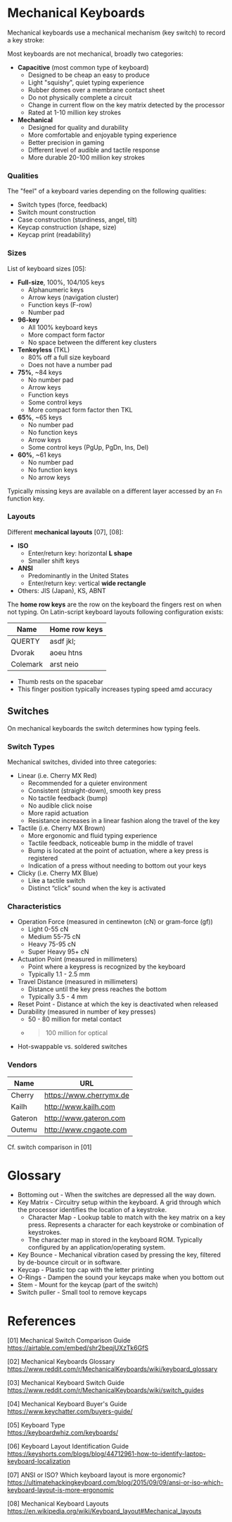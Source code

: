 # Mechanical Keyboards

Mechanical keyboards use a mechanical mechanism (key switch) 
to record a key stroke:

Most keyboards are not mechanical, broadly two categories:

* **Capacitive** (most common type of keyboard)
  - Designed to be cheap an easy to produce
  - Light "squishy",  quiet typing experience
  - Rubber domes over a membrane contact sheet
  - Do not physically complete a circuit
  - Change in current flow on the key matrix detected by the processor
  - Rated at 1-10 million key strokes
* **Mechanical**
  - Designed for quality and durability
  - More comfortable and enjoyable typing experience
  - Better precision in gaming
  - Different level of audible and tactile response
  - More durable 20-100 million key strokes

### Qualities

The "feel" of a keyboard varies depending on the following qualities:

* Switch types (force, feedback)
* Switch mount construction
* Case construction (sturdiness, angel, tilt)
* Keycap construction (shape, size)
* Keycap print (readability)

### Sizes

List of keyboard sizes [05]:

* **Full-size**, 100%, 104/105 keys
  - Alphanumeric keys
  - Arrow keys (navigation cluster)
  - Function keys (F-row)
  - Number pad
* **96-key**
  - All 100% keyboard keys
  - More compact form factor
  - No space between the different key clusters
* **Tenkeyless** (TKL)
  - 80% off a full size keyboard
  - Does not have a number pad
* **75%**, ~84 keys
  - No number pad
  - Arrow keys
  - Function keys
  - Some control keys
  - More compact form factor then TKL
* **65%**, ~65 keys
  - No number pad
  - No function keys
  - Arrow keys
  - Some control keys (PgUp, PgDn, Ins, Del)
* **60%**, ~61 keys
  - No number pad
  - No function keys
  - No arrow keys

Typically missing keys are available on a  different layer 
accessed by an `Fn` function key.

### Layouts

Different **mechanical layouts** [07], [08]:

* **ISO**
  - Enter/return key: horizontal **L shape**
  - Smaller shift keys
* **ANSI**
  - Predominantly in the United States
  - Enter/return key: vertical **wide rectangle**
* Others: JIS (Japan), KS, ABNT

The **home row keys** are the row on the keyboard the fingers rest on when not
typing. On Latin-script keyboard layouts following configuration exists:

Name     | Home row keys
---------|--------------
QUERTY   | asdf jkl;
Dvorak   | aoeu htns
Colemark | arst neio

* Thumb rests on the spacebar
* This finger position typically increases typing speed amd accuracy




## Switches

On mechanical keyboards the switch determines how typing feels.

### Switch Types

Mechanical switches, divided into three categories:

* Linear (i.e. Cherry MX Red)
  - Recommended for a quieter environment
  - Consistent (straight-down), smooth key press
  - No tactile feedback (bump)
  - No audible click noise
  - More rapid actuation
  - Resistance increases in a linear fashion along the travel of the key
* Tactile (i.e. Cherry MX Brown)
  - More ergonomic and fluid typing experience
  - Tactile feedback, noticeable bump in the middle of travel
  - Bump is located at the point of actuation, where a key press is registered
  - Indication of a press without needing to bottom out your keys
* Clicky (i.e. Cherry MX Blue)
  - Like a tactile switch
  - Distinct “click” sound when the key is activated

### Characteristics

* Operation Force (measured in centinewton (cN) or gram-force (gf))
  - Light 0-55 cN
  - Medium 55-75 cN
  - Heavy 75-95 cN
  - Super Heavy 95+ cN
* Actuation Point (measured in millimeters)
  - Point where a keypress is recognized by the keyboard
  - Typically 1.1 - 2.5 mm
* Travel Distance (measured in millimeters)
  - Distance until the key press reaches the bottom
  - Typically 3.5 - 4 mm
* Reset Point - Distance at which the key is deactivated when released
* Durability (measured in number of key presses)
  - 50 - 80 million for metal contact
  - >100 million for optical
* Hot-swappable vs. soldered switches

### Vendors

Name          | URL
--------------|---------------------
Cherry        | https://www.cherrymx.de
Kailh         | http://www.kailh.com
Gateron       | http://www.gateron.com
Outemu        | http://www.cngaote.com

Cf. switch comparison in [01]

# Glossary

* Bottoming out - When the switches are depressed all the way down.
* Key Matrix - Circuitry setup within the keyboard. A grid 
  through which the processor identifies the location of a 
  keystroke.
  - Character Map - Lookup table to match with the key matrix
    on a key press. Represents a character for each keystroke
    or combination of keystrokes.
  - The character map in stored in the keyboard ROM. Typically
    configured by an application/operating system.
* Key Bounce - Mechanical vibration cased by pressing the key,
  filtered by de-bounce circuit or in software.
* Keycap - Plastic top cap with the letter printing 
* O-Rings - Dampen the sound your keycaps make when you bottom out
* Stem - Mount for the keycap (part of the switch)
* Switch puller - Small tool to remove keycaps

# References

[01] Mechanical Switch Comparison Guide  
<https://airtable.com/embed/shr2beqjUXzTk6GfS>

[02] Mechanical Keyboards Glossary  
<https://www.reddit.com/r/MechanicalKeyboards/wiki/keyboard_glossary>

[03] Mechanical Keyboard Switch Guide  
<https://www.reddit.com/r/MechanicalKeyboards/wiki/switch_guides>

[04] Mechanical Keyboard Buyer's Guide  
<https://www.keychatter.com/buyers-guide/>

[05] Keyboard Type  
<https://keyboardwhiz.com/keyboards/>

[06] Keyboard Layout Identification Guide  
<https://keyshorts.com/blogs/blog/44712961-how-to-identify-laptop-keyboard-localization>

[07] ANSI or ISO? Which keyboard layout is more ergonomic?  
<https://ultimatehackingkeyboard.com/blog/2015/09/09/ansi-or-iso-which-keyboard-layout-is-more-ergonomic> 

[08] Mechanical Keyboard Layouts  
<https://en.wikipedia.org/wiki/Keyboard_layout#Mechanical_layouts>
